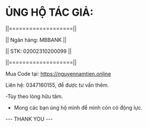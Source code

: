 # ỦNG HỘ TÁC GIẢ:
||===================||                                                                                                                                                                                           

||   Ngân hàng: MBBANK   ||

||   STK: 02002310200099   ||

||===================||

Mua Code tại: https://nguyennamtien.online

Liên hệ: 0347160155, để được tư vấn thêm.

-Tùy theo lòng hữu tâm.
- Mong các bạn ủng hộ mình để mình còn có động lực.

--- THANK YOU ---

